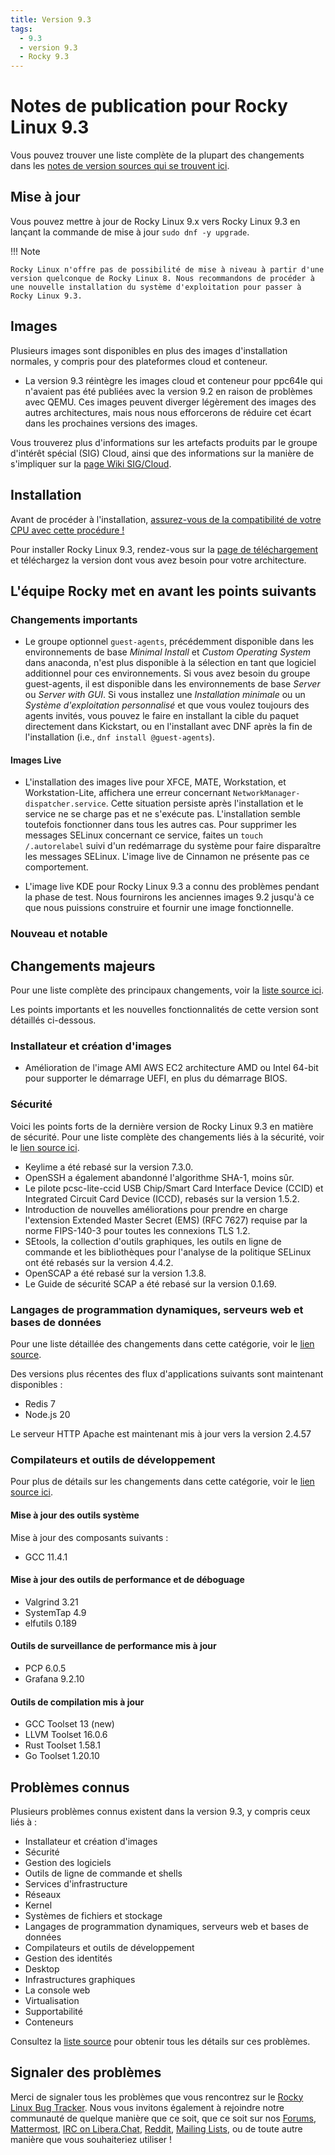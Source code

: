 ```yaml
---
title: Version 9.3
tags:
  - 9.3
  - version 9.3
  - Rocky 9.3
---
```


# Notes de publication pour Rocky Linux 9.3

Vous pouvez trouver une liste complète de la plupart des changements dans les [notes de version sources qui se trouvent ici](https://access.redhat.com/documentation/en-us/red_hat_enterprise_linux/9/html/9.3_release_notes/index).

## Mise à jour

Vous pouvez mettre à jour de Rocky Linux 9.x vers Rocky Linux 9.3 en lançant la commande de mise à jour `sudo dnf -y upgrade`.

!!! Note

```
Rocky Linux n'offre pas de possibilité de mise à niveau à partir d'une version quelconque de Rocky Linux 8. Nous recommandons de procéder à une nouvelle installation du système d'exploitation pour passer à Rocky Linux 9.3.
```

## Images

Plusieurs images sont disponibles en plus des images d'installation normales, y compris pour des plateformes cloud et conteneur.

- La version 9.3 réintègre les images cloud et conteneur pour ppc64le qui n'avaient pas été publiées avec la version 9.2 en raison de problèmes avec QEMU. Ces images peuvent diverger légèrement des images des autres architectures, mais nous nous efforcerons de réduire cet écart dans les prochaines versions des images.

Vous trouverez plus d'informations sur les artefacts produits par le groupe d'intérêt spécial (SIG) Cloud, ainsi que des informations sur la manière de s'impliquer sur la [page Wiki SIG/Cloud](https://sig-cloud.rocky.page/).

## Installation

Avant de procéder à l'installation, [assurez-vous de la compatibilité de votre CPU avec cette procédure !](https://docs.rockylinux.org/gemstones/test_cpu_compat/)

Pour installer Rocky Linux 9.3, rendez-vous sur la [page de téléchargement](https://rockylinux.org/download/) et téléchargez la version dont vous avez besoin pour votre architecture.

## L'équipe Rocky met en avant les points suivants

### Changements importants

- Le groupe optionnel `guest-agents`, précédemment disponible dans les environnements de base _Minimal Install_ et _Custom Operating System_ dans anaconda, n'est plus disponible à la sélection en tant que logiciel additionnel pour ces environnements. Si vous avez besoin du groupe guest-agents, il est disponible dans les environnements de base _Server_ ou _Server with GUI_. Si vous installez une _Installation minimale_ ou un _Système d'exploitation personnalisé_ et que vous voulez toujours des agents invités, vous pouvez le faire en installant la cible du paquet directement dans Kickstart, ou en l'installant avec DNF après la fin de l'installation (i.e., `dnf install @guest-agents`).

#### Images Live

- L'installation des images live pour XFCE, MATE, Workstation, et Workstation-Lite, affichera une erreur concernant `NetworkManager-dispatcher.service`. Cette situation persiste après l'installation et le service ne se charge pas et ne s'exécute pas. L'installation semble toutefois fonctionner dans tous les autres cas. Pour supprimer les messages SELinux concernant ce service, faites un `touch /.autorelabel` suivi d'un redémarrage du système pour faire disparaître les messages SELinux. L'image live de Cinnamon ne présente pas ce comportement.

- L'image live KDE pour Rocky Linux 9.3 a connu des problèmes pendant la phase de test. Nous fournirons les anciennes images 9.2 jusqu'à ce que nous puissions construire et fournir une image fonctionnelle.

### Nouveau et notable

## Changements majeurs

Pour une liste complète des principaux changements, voir la [liste source ici](https://access.redhat.com/documentation/en-us/red_hat_enterprise_linux/9/html/9.3_release_notes/overview#overview-major-changes).

Les points importants et les nouvelles fonctionnalités de cette version sont détaillés ci-dessous.

### Installateur et création d'images

- Amélioration de l'image AMI AWS EC2 architecture AMD ou Intel 64-bit pour supporter le démarrage UEFI, en plus du démarrage BIOS.

### Sécurité

Voici les points forts de la dernière version de Rocky Linux 9.3 en matière de sécurité. Pour une liste complète des changements liés à la sécurité, voir le [lien source ici](https://access.redhat.com/documentation/en-us/red_hat_enterprise_linux/9/html/9.3_release_notes/new-features#new-features-security).

- Keylime a été rebasé sur la version 7.3.0.
- OpenSSH a également abandonné l'algorithme SHA-1, moins sûr.
- Le pilote pcsc-lite-ccid USB Chip/Smart Card Interface Device (CCID) et Integrated Circuit Card Device (ICCD), rebasés sur la version 1.5.2.
- Introduction de nouvelles améliorations pour prendre en charge l'extension Extended Master Secret (EMS) (RFC 7627) requise par la norme FIPS-140-3 pour toutes les connexions TLS 1.2.
- SEtools, la collection d'outils graphiques, les outils en ligne de commande et les bibliothèques pour l'analyse de la politique SELinux ont été rebasés sur la version 4.4.2.
- OpenSCAP a été rebasé sur la version 1.3.8.
- Le Guide de sécurité SCAP a été rebasé sur la version 0.1.69.

### Langages de programmation dynamiques, serveurs web et bases de données

Pour une liste détaillée des changements dans cette catégorie, voir le [lien source](https://access.redhat.com/documentation/en-us/red_hat_enterprise_linux/9/html/9.3_release_notes/new-features#new-features-dynamic-programming-languages-web-and-database-servers).

Des versions plus récentes des flux d'applications suivants sont maintenant disponibles :

- Redis 7
- Node.js 20

Le serveur HTTP Apache est maintenant mis à jour vers la version 2.4.57

### Compilateurs et outils de développement

Pour plus de détails sur les changements dans cette catégorie, voir le [lien source ici](https://access.redhat.com/documentation/en-us/red_hat_enterprise_linux/9/html/9.3_release_notes/new-features#new-features-compilers-and-development-tools).

#### Mise à jour des outils système

Mise à jour des composants suivants :

- GCC 11.4.1

#### Mise à jour des outils de performance et de déboguage

- Valgrind 3.21
- SystemTap 4.9
- elfutils 0.189

#### Outils de surveillance de performance mis à jour

- PCP 6.0.5
- Grafana 9.2.10

#### Outils de compilation mis à jour

- GCC Toolset 13 (new)
- LLVM Toolset 16.0.6
- Rust Toolset 1.58.1
- Go Toolset 1.20.10

## Problèmes connus

Plusieurs problèmes connus existent dans la version 9.3, y compris ceux liés à :

- Installateur et création d'images
- Sécurité
- Gestion des logiciels
- Outils de ligne de commande et shells
- Services d'infrastructure
- Réseaux
- Kernel
- Systèmes de fichiers et stockage
- Langages de programmation dynamiques, serveurs web et bases de données
- Compilateurs et outils de développement
- Gestion des identités
- Desktop
- Infrastructures graphiques
- La console web
- Virtualisation
- Supportabilité
- Conteneurs

Consultez la [liste source](https://access.redhat.com/documentation/en-us/red_hat_enterprise_linux/9/html/9.3_release_notes/known-issues) pour obtenir tous les détails sur ces problèmes.

## Signaler des problèmes

Merci de signaler tous les problèmes que vous rencontrez sur le [Rocky Linux Bug Tracker](https://bugs.rockylinux.org/). Nous vous invitons également à rejoindre notre communauté de quelque manière que ce soit, que ce soit sur nos [Forums](https://forums.rockylinux.org), [Mattermost](https://chat.rockylinux.org), [IRC on Libera.Chat](irc://irc.liberachat/rockylinux), [Reddit](https://reddit.com/r/rockylinux), [Mailing Lists](https://lists.resf.org), ou de toute autre manière que vous souhaiteriez utiliser !
